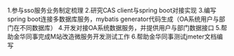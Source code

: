 1.参与sso服务业务制定梳理
2.研究CAS client与spring boot对接实现
3.编写spring boot连接多数据库服务，mybatis generator代码生成（OA系统用户与部门在不同数据库）
4.开发对接OA系统数据服务，并提供用户与部门数据接口
5.帮助金华同事完成M站改造微服务开发测试工作
6.帮助金华同事测试jmeter文档编写
